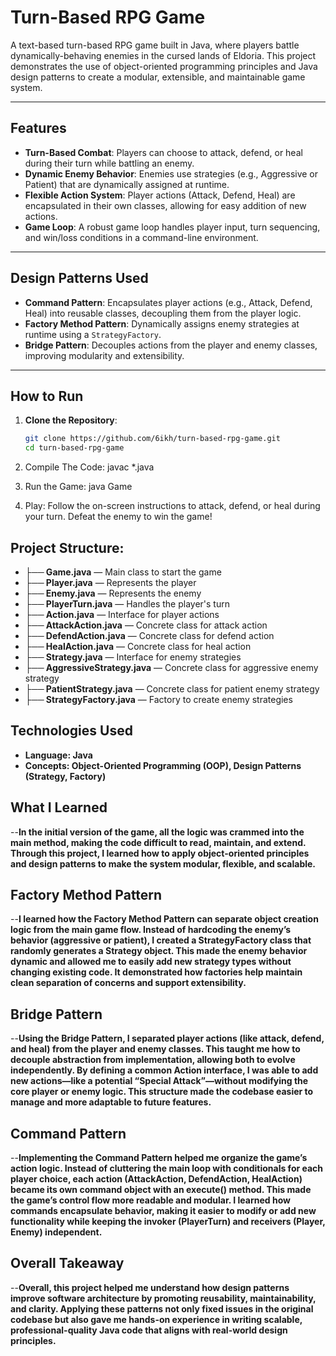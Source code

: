 # Turn-Based RPG Game

A text-based turn-based RPG game built in Java, where players battle dynamically-behaving enemies in the cursed lands of Eldoria. This project demonstrates the use of object-oriented programming principles and Java design patterns to create a modular, extensible, and maintainable game system.

---

## Features

- **Turn-Based Combat**: Players can choose to attack, defend, or heal during their turn while battling an enemy.
- **Dynamic Enemy Behavior**: Enemies use strategies (e.g., Aggressive or Patient) that are dynamically assigned at runtime.
- **Flexible Action System**: Player actions (Attack, Defend, Heal) are encapsulated in their own classes, allowing for easy addition of new actions.
- **Game Loop**: A robust game loop handles player input, turn sequencing, and win/loss conditions in a command-line environment.

---

## Design Patterns Used

- **Command Pattern**: Encapsulates player actions (e.g., Attack, Defend, Heal) into reusable classes, decoupling them from the player logic.
- **Factory Method Pattern**: Dynamically assigns enemy strategies at runtime using a `StrategyFactory`.
- **Bridge Pattern**: Decouples actions from the player and enemy classes, improving modularity and extensibility.

---

## How to Run

1. **Clone the Repository**:
   ```bash
   git clone https://github.com/6ikh/turn-based-rpg-game.git
   cd turn-based-rpg-game
   
2. Compile The Code:
   javac *.java

3. Run the Game:
   java Game

4. Play:
  Follow the on-screen instructions to attack, defend, or heal during your turn.
  Defeat the enemy to win the game!

## Project Structure:

- **├── Game.java** — Main class to start the game  
- **├── Player.java** — Represents the player  
- **├── Enemy.java** — Represents the enemy  
- **├── PlayerTurn.java** — Handles the player's turn  
- **├── Action.java** — Interface for player actions  
- **├── AttackAction.java** — Concrete class for attack action  
- **├── DefendAction.java** — Concrete class for defend action  
- **├── HealAction.java** — Concrete class for heal action  
- **├── Strategy.java** — Interface for enemy strategies  
- **├── AggressiveStrategy.java** — Concrete class for aggressive enemy strategy  
- **├── PatientStrategy.java** — Concrete class for patient enemy strategy  
- **├── StrategyFactory.java** — Factory to create enemy strategies  


## Technologies Used
- **Language: Java**
- **Concepts: Object-Oriented Programming (OOP), Design Patterns (Strategy, Factory)**

## What I Learned

--**In the initial version of the game, all the logic was crammed into the main method, making the code difficult to read, maintain, and extend. Through this project, I learned how to apply object-oriented principles and design patterns to make the system modular, flexible, and scalable.**

## Factory Method Pattern

--**I learned how the Factory Method Pattern can separate object creation logic from the main game flow. Instead of hardcoding the enemy’s behavior (aggressive or patient), I created a StrategyFactory class that randomly generates a Strategy object. This made the enemy behavior dynamic and allowed me to easily add new strategy types without changing existing code. It demonstrated how factories help maintain clean separation of concerns and support extensibility.**

## Bridge Pattern

--**Using the Bridge Pattern, I separated player actions (like attack, defend, and heal) from the player and enemy classes. This taught me how to decouple abstraction from implementation, allowing both to evolve independently. By defining a common Action interface, I was able to add new actions—like a potential “Special Attack”—without modifying the core player or enemy logic. This structure made the codebase easier to manage and more adaptable to future features.**

## Command Pattern

--**Implementing the Command Pattern helped me organize the game’s action logic. Instead of cluttering the main loop with conditionals for each player choice, each action (AttackAction, DefendAction, HealAction) became its own command object with an execute() method. This made the game’s control flow more readable and modular. I learned how commands encapsulate behavior, making it easier to modify or add new functionality while keeping the invoker (PlayerTurn) and receivers (Player, Enemy) independent.**

## Overall Takeaway

--**Overall, this project helped me understand how design patterns improve software architecture by promoting reusability, maintainability, and clarity. Applying these patterns not only fixed issues in the original codebase but also gave me hands-on experience in writing scalable, professional-quality Java code that aligns with real-world design principles.**
